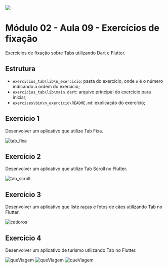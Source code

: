 ![](https://i.imgur.com/xG74tOh.png)

# Módulo 02 - Aula 09 - Exercícios de fixação

Exercícios de fixação sobre Tabs utilizando Dart e Flutter.

## Estrutura

- `exercicios_tab\lib\n_exercicio`: pasta do exercício, onde `n` é o número indicando a ordem do exercício;
- `exercicios_tab\lib\main.dart`: arquivo principal do exercício para iniciar;
- `exercises\bin\n_exercicio\README.md`: explicação do exercício;

## Exercício 1
Desenvolver um aplicativo que utilize Tab Fixa.

![tab_fixa](https://github.com/idilenebrito/flutter-m02-a09-t02/blob/main/exercicios_tab/lib/01_tab_fixa/assets/tab_fixa.jpg)

## Exercício 2
Desenvolver um aplicativo que utilize Tab Scroll no Flutter.

![tab_scroll](https://github.com/idilenebrito/flutter-m02-a09-t02/blob/main/exercicios_tab/lib/02_tab_scroll/assets/tab_scroll.jpg)

## Exercício 3
Desenvolver um aplicativo que liste raças e fotos de cães utilizando Tab no Flutter.

![catioros](https://github.com/idilenebrito/flutter-m02-a09-t02/blob/main/exercicios_tab/lib/03_catioros_list/assets/catioros.jpg)


## Exercício 4
Desenvolver um aplicativo de turismo utilizando Tab no Flutter.

![queViagem](https://github.com/idilenebrito/flutter-m02-a09-t02/blob/main/exercicios_tab/lib/04_que_viagem/assets/01_queViagem.jpg)
![queViagem](https://github.com/idilenebrito/flutter-m02-a09-t02/blob/main/exercicios_tab/lib/04_que_viagem/assets/02_queViagem.jpg)
![queViagem](https://github.com/idilenebrito/flutter-m02-a09-t02/blob/main/exercicios_tab/lib/04_que_viagem/assets/03_queViagem.jpg)
